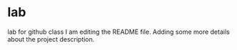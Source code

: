 # lab
lab for github class
I am editing the README file. Adding some more details about the project description.
